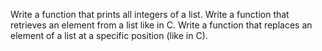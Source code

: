 Write a function that prints all integers of a list.
Write a function that retrieves an element from a list like in C.
Write a function that replaces an element of a list at a specific position (like in C).
